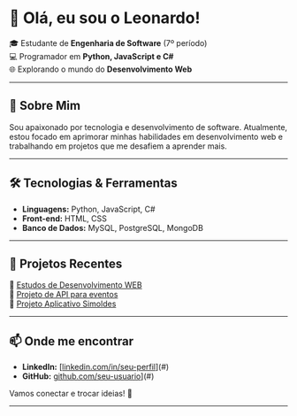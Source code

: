 # 👋 Olá, eu sou o Leonardo!

🎓 Estudante de **Engenharia de Software** (7º período)  
💻 Programador em **Python, JavaScript e C#**  
🌐 Explorando o mundo do **Desenvolvimento Web**  

---

## 🚀 Sobre Mim
Sou apaixonado por tecnologia e desenvolvimento de software. Atualmente, estou focado em aprimorar minhas habilidades em desenvolvimento web e trabalhando em projetos que me desafiem a aprender mais.

---

## 🛠️ Tecnologias & Ferramentas
- **Linguagens:** Python, JavaScript, C#  
- **Front-end:** HTML, CSS  
- **Banco de Dados:** MySQL, PostgreSQL, MongoDB   

---
## 📌 Projetos Recentes

🔹 [Estudos de Desenvolvimento WEB](https://github.com/leozoka0506/html-udemy-projects)  
🔹 [Projeto de API para eventos](https://github.com/leozoka0506/simoldes-app)  
🔹 [Projeto Aplicativo Simoldes](https://github.com/leozoka0506/simoldes-app)  

---

## 📫 Onde me encontrar
- **LinkedIn:** [[linkedin.com/in/seu-perfil](https://www.linkedin.com/in/leonardo-wojcik-b3967b268/)](#)  
- **GitHub:** [github.com/seu-usuario](https://github.com/leozoka0506)](#)  

Vamos conectar e trocar ideias! 🚀

---

